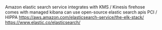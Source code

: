 Amazon elastic search service
integrates with KMS / Kinesis firehose
comes with managed kibana
can use open-source elastic search apis
PCI / HIPPA
https://aws.amazon.com/elasticsearch-service/the-elk-stack/
https://www.elastic.co/elasticsearch/
